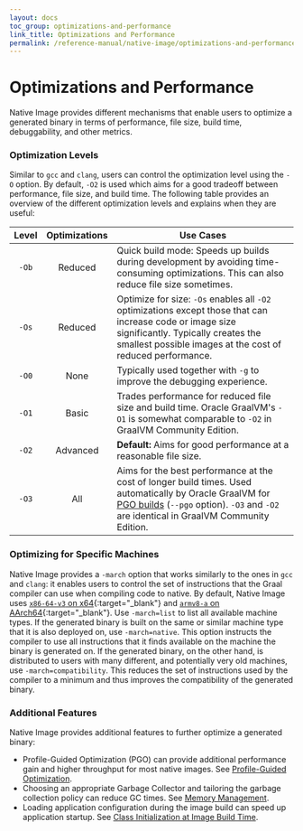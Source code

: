 ```yaml
---
layout: docs
toc_group: optimizations-and-performance
link_title: Optimizations and Performance
permalink: /reference-manual/native-image/optimizations-and-performance/
---
```


# Optimizations and Performance

Native Image provides different mechanisms that enable users to optimize a generated binary in terms of performance, file size, build time, debuggability, and other metrics.

### Optimization Levels

Similar to `gcc` and `clang`, users can control the optimization level using the `-O` option.
By default, `-O2` is used which aims for a good tradeoff between performance, file size, and build time.
The following table provides an overview of the different optimization levels and explains when they are useful:

| Level | Optimizations | Use Cases |
|:---:|:---:|---|
| `-Ob` | Reduced | Quick build mode: Speeds up builds during development by avoiding time-consuming optimizations. This can also reduce file size sometimes. |
| `-Os` | Reduced | Optimize for size: `-Os` enables all `-O2` optimizations except those that can increase code or image size significantly. Typically creates the smallest possible images at the cost of reduced performance. |
| `-O0` | None | Typically used together with `-g` to improve the debugging experience. |
| `-O1` | Basic | Trades performance for reduced file size and build time. Oracle GraalVM's `-O1` is somewhat comparable to `-O2` in GraalVM Community Edition. |
| `-O2` | Advanced | **Default:** Aims for good performance at a reasonable file size. |
| `-O3` | All | Aims for the best performance at the cost of longer build times. Used automatically by Oracle GraalVM for [PGO builds](guides/optimize-native-executable-with-pgo.md) (`--pgo` option). `-O3` and `-O2` are identical in GraalVM Community Edition. |

### Optimizing for Specific Machines

Native Image provides a `-march` option that works similarly to the ones in `gcc` and `clang`: it enables users to control the set of instructions that the Graal compiler can use when compiling code to native.
By default, Native Image uses [`x86-64-v3` on x64](https://en.wikipedia.org/wiki/X86-64#Microarchitecture_levels){:target="_blank"} and [`armv8-a` on AArch64](https://en.wikipedia.org/wiki/ARM_architecture_family#Cores){:target="_blank"}.
Use `-march=list` to list all available machine types.
If the generated binary is built on the same or similar machine type that it is also deployed on, use `-march=native`.
This option instructs the compiler to use all instructions that it finds available on the machine the binary is generated on.
If the generated binary, on the other hand, is distributed to users with many different, and potentially very old machines, use `-march=compatibility`.
This reduces the set of instructions used by the compiler to a minimum and thus improves the compatibility of the generated binary.

### Additional Features

Native Image provides additional features to further optimize a generated binary:

 - Profile-Guided Optimization (PGO) can provide additional performance gain and higher throughput for most native images. See [Profile-Guided Optimization](PGO.md).
 - Choosing an appropriate Garbage Collector and tailoring the garbage collection policy can reduce GC times. See [Memory Management](MemoryManagement.md).
 - Loading application configuration during the image build can speed up application startup. See [Class Initialization at Image Build Time](ClassInitialization.md).
